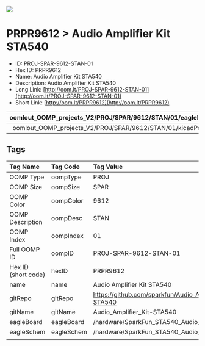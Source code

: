 


  
![][im]
# PRPR9612 > Audio Amplifier Kit STA540

- ID: PROJ-SPAR-9612-STAN-01
- Hex ID: PRPR9612
- Name: Audio Amplifier Kit STA540
- Description: Audio Amplifier Kit STA540
- Long Link: [http://oom.lt/PROJ-SPAR-9612-STAN-01](http://oom.lt/PROJ-SPAR-9612-STAN-01)
- Short Link: [http://oom.lt/PRPR9612](http://oom.lt/PRPR9612)
  

|oomlout_OOMP_projects_V2/PROJ/SPAR/9612/STAN/01/eagleImage.png|oomlout_OOMP_projects_V2/PROJ/SPAR/9612/STAN/01/eagleSchemImage.png|oomlout_OOMP_projects_V2/PROJ/SPAR/9612/STAN/01/kicadPcb3dFront.png|oomlout_OOMP_projects_V2/PROJ/SPAR/9612/STAN/01/kicadPcb3dBack.png|
| :---: | :---: | :---: | :---: |
|oomlout_OOMP_projects_V2/PROJ/SPAR/9612/STAN/01/kicadPcb3d.png||||

## Tags
  

|Tag Name|Tag Code|Tag Value|
| :--- | :--- | :--- |
|OOMP Type|oompType|PROJ|
|OOMP Size|oompSize|SPAR|
|OOMP Color|oompColor|9612|
|OOMP Description|oompDesc|STAN|
|OOMP Index|oompIndex|01|
|Full OOMP ID|oompID|PROJ-SPAR-9612-STAN-01|
|Hex ID (short code)|hexID|PRPR9612|
|name|name|Audio Amplifier Kit STA540|
|gitRepo|gitRepo|https://github.com/sparkfun/Audio_Amplifier_Kit-STA540|
|gitName|gitName|Audio_Amplifier_Kit-STA540|
|eagleBoard|eagleBoard|/hardware/SparkFun_STA540_Audio_Amp.brd|
|eagleSchem|eagleSchem|/hardware/SparkFun_STA540_Audio_Amp.sch|
||||



[im]: PROJ/SPAR/9612/STAN/01/kicadPcb3d_450.png
